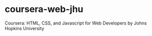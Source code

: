 # coursera-web-jhu
Coursera: HTML, CSS, and Javascript for Web Developers by Johns Hopkins University
